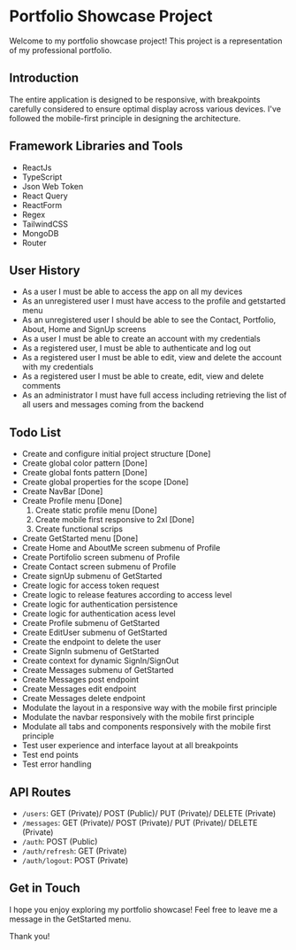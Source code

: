 # Portfolio Showcase Project

Welcome to my portfolio showcase project! This project is a representation of my professional portfolio.

## Introduction

The entire application is designed to be responsive, with breakpoints carefully considered to ensure optimal display across various devices. I've followed the mobile-first principle in designing the architecture.

## Framework Libraries and Tools

- ReactJs
- TypeScript
- Json Web Token
- React Query
- ReactForm
- Regex
- TailwindCSS
- MongoDB
- Router

## User History

- As a user I must be able to access the app on all my devices
- As an unregistered user I must have access to the profile and getstarted menu
- As an unregistered user I should be able to see the Contact, Portfolio, About, Home and SignUp screens
- As a user I must be able to create an account with my credentials
- As a registered user, I must be able to authenticate and log out
- As a registered user I must be able to edit, view and delete the account with my credentials
- As a registered user I must be able to create, edit, view and delete comments
- As an administrator I must have full access including retrieving the list of all users and messages coming from the backend

## Todo List

- Create and configure initial project structure [Done]
- Create global color pattern [Done]
- Create global fonts pattern [Done]
- Create global properties for the scope [Done]
- Create NavBar [Done]
- Create Profile menu [Done]
  1. Create static profile menu [Done]
  2. Create mobile first responsive to 2xl [Done]
  3. Create functional scrips
- Create GetStarted menu [Done]
- Create Home and AboutMe screen submenu of Profile
- Create Portifolio screen submenu of Profile
- Create Contact screen submenu of Profile
- Create signUp submenu of GetStarted
- Create logic for access token request
- Create logic to release features according to access level
- Create logic for authentication persistence
- Create logic for authentication acess level
- Create Profile submenu of GetStarted
- Create EditUser submenu of GetStarted
- Create the endpoint to delete the user
- Create SignIn submenu of GetStarted
- Create context for dynamic SignIn/SignOut
- Create Messages submenu of GetStarted
- Create Messages post endpoint
- Create Messages edit endpoint
- Create Messages delete endpoint
- Modulate the layout in a responsive way with the mobile first principle
- Modulate the navbar responsively with the mobile first principle
- Modulate all tabs and components responsively with the mobile first principle
- Test user experience and interface layout at all breakpoints
- Test end points
- Test error handling

## API Routes

- `/users`: GET (Private)/ POST (Public)/ PUT (Private)/ DELETE (Private)
- `/messages`: GET (Private)/ POST (Private)/ PUT (Private)/ DELETE (Private)
- `/auth`: POST (Public)
- `/auth/refresh`: GET (Private)
- `/auth/logout`: POST (Private)

## Get in Touch

I hope you enjoy exploring my portfolio showcase! Feel free to leave me a message in the GetStarted menu.

Thank you!
